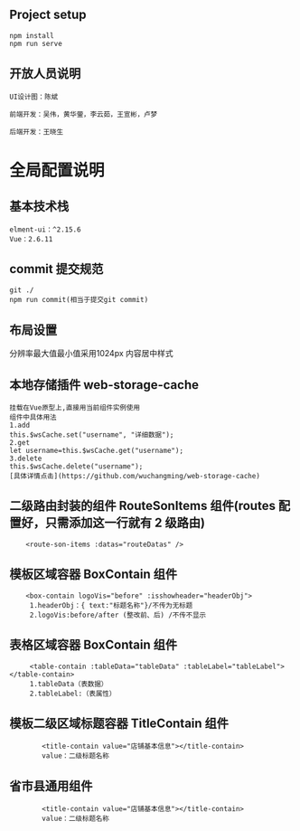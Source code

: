 ## Project setup

```
npm install
npm run serve
```
## 开放人员说明
```
UI设计图：陈斌

前端开发：吴伟，黄华蓥，李云茹，王宣彬，卢梦

后端开发：王晓生

```
# 全局配置说明

## 基本技术栈
```
elment-ui：^2.15.6
Vue：2.6.11
```
## commit 提交规范
```
git ./
npm run commit(相当于提交git commit)
```
<!--  -->
## 布局设置
分辨率最大值最小值采用1024px 内容居中样式  

## 本地存储插件 web-storage-cache

```
挂载在Vue原型上,直接用当前组件实例使用
组件中具体用法
1.add
this.$wsCache.set("username", "详细数据");
2.get
let username=this.$wsCache.get("username");
3.delete
this.$wsCache.delete("username");
[具体详情点击](https://github.com/wuchangming/web-storage-cache)
```

## 二级路由封装的组件 RouteSonItems 组件(routes 配置好，只需添加这一行就有 2 级路由)

```
    <route-son-items :datas="routeDatas" />
```

## 模板区域容器 BoxContain 组件

```
    <box-contain logoVis="before" :isshowheader="headerObj">
     1.headerObj：{ text:"标题名称"}/不传为无标题
     2.logoVis:before/after (整改前、后) /不传不显示
```

## 表格区域容器 BoxContain 组件

```
     <table-contain :tableData="tableData" :tableLabel="tableLabel"></table-contain>
     1.tableData（表数据）
     2.tableLabel:（表属性）
```

## 模板二级区域标题容器 TitleContain 组件

```
        <title-contain value="店铺基本信息"></title-contain>
        value：二级标题名称
```

## 省市县通用组件

```
        <title-contain value="店铺基本信息"></title-contain>
        value：二级标题名称
```
